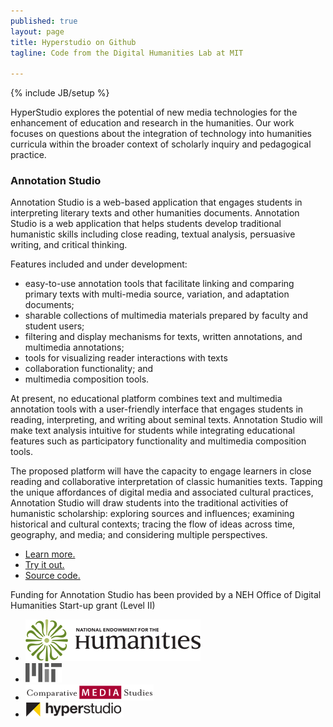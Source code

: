 ```yaml
---
published: true
layout: page
title: Hyperstudio on Github
tagline: Code from the Digital Humanities Lab at MIT

---
```


{% include JB/setup %}

HyperStudio explores the potential of new media technologies for the enhancement of education and research in the humanities. Our work focuses on questions about the integration of technology into humanities curricula within the broader context of scholarly inquiry and pedagogical practice.

### Annotation Studio

Annotation Studio is a web-based application that engages students in interpreting literary texts and other humanities documents. Annotation Studio is a web application that helps students develop traditional humanistic skills including close reading, textual analysis, persuasive writing, and critical thinking.

Features included and under development: 
- easy-to-use annotation tools that facilitate linking and comparing primary texts with multi-media source, variation, and adaptation documents; 
- sharable collections of multimedia materials prepared by faculty and student users; 
- filtering and display mechanisms for texts, written annotations, and multimedia annotations; 
- tools for visualizing reader interactions with texts
- collaboration functionality; and 
- multimedia composition tools.

At present, no educational platform combines text and multimedia annotation tools with a user-friendly interface that engages students in reading, interpreting, and writing about seminal texts. Annotation Studio will make text analysis intuitive for students while integrating educational features such as participatory functionality and multimedia composition tools.

The proposed platform will have the capacity to engage learners in close reading and collaborative interpretation of classic humanities texts. Tapping the unique affordances of digital media and associated cultural practices, Annotation Studio will draw students into the traditional activities of humanistic scholarship: exploring sources and influences; examining historical and cultural contexts; tracing the flow of ideas across time, geography, and media; and considering multiple perspectives.

- [Learn more.](http://www.annotationstudio.org/)
- [Try it out.](http://app.annotationstudio.org/)
- [Source code.](http://github.com/hyperstudio/)

Funding for Annotation Studio has been provided by a NEH Office of Digital Humanities Start-up grant (Level II)

<div id="logos">
<ul>
	<li><a href="http://www.neh.gov/divisions/odh" target="_blank"><img src="assets/images/neh_at_logo.png"></a></li>
	<li><a href="http://web.mit.edu" target="_blank"><img src="/assets/images/logo_mit.png"></a></li>
	<li><a href="http://cms.mit.edu" target="_blank"><img src="/assets/images/logo_cms.png"></a></li>
	<li><a href="http://hyperstudio.mit.edu" target="_blank"><img src="/assets/images/logo_hyperstudio.png" ></a></li>
	</ul>
</div>
